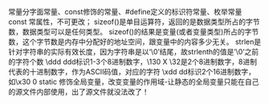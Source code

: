 常量分字面常量、const修饰的常量、#define定义的标识符常量、枚举常量
const 常属性，不可更改；
sizeof()是单目运算符，返回的是数据类型所占的字节数，数据类型可以是任何类型。
sizeof()的结果是变量(或者变量类型)所占的字节数，这个字节数是内存中分配好的地址空间，跟变量中的内容多少无关。
strlen是针对字符串的实际有效长度，因为字符串是以‘\0’结尾，故strlenth的值是’\0’之前的字符个数
\ddd ddd标识1-3个8进制数字，\130 X  \32是2个8进制数字，8进制代表的十进制数字，作为ASCII码值，对应的字符
\xdd dd标识2个16进制数字，如\x30 0
static 修饰全局变量，改变变量的作用域-让静态的全局变量只能在自己的源文件内部使用，出了源文件就没法改了！
